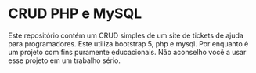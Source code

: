 # CRUD PHP e MySQL
Este repositório contém um CRUD simples de um site de tickets de ajuda para programadores.
Este utiliza bootstrap 5, php e mysql.
Por enquanto é um projeto com fins puramente educacionais.
Não aconselho você a usar esse projeto em um trabalho sério.
